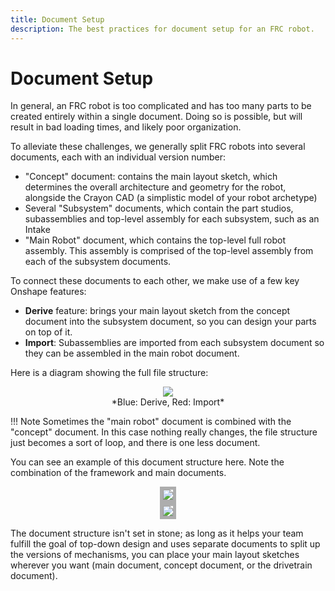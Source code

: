 ```yaml
---
title: Document Setup
description: The best practices for document setup for an FRC robot.
---
```


# Document Setup

In general, an FRC robot is too complicated and has too many parts to be created entirely within a single document. Doing so is possible, but will result in bad loading times, and likely poor organization. 

To alleviate these challenges, we generally split FRC robots into several documents, each with an individual version number:

- "Concept" document: contains the main layout sketch, which determines the overall architecture and geometry for the robot, alongside the Crayon CAD (a simplistic model of your robot archetype)
- Several "Subsystem" documents, which contain the part studios, subassemblies and top-level assembly for each subsystem, such as an Intake
- "Main Robot" document, which contains the top-level full robot assembly. This assembly is comprised of the top-level assembly from each of the subsystem documents.

To connect these documents to each other, we make use of a few key Onshape features:

- **Derive** feature: brings your main layout sketch from the concept document into the subsystem document, so you can design your parts on top of it.
- **Import**: Subassemblies are imported from each subsystem document so they can be assembled in the main robot document.

Here is a diagram showing the full file structure:

<center><img src="/img/best-practices/docsetup2.webp"></center>

<center> *Blue: Derive, Red: Import* </center>

!!! Note
    Sometimes the "main robot" document is combined with the "concept" document. In this case nothing really changes, the file structure just becomes a sort of loop, and there is one less document.

You can see an example of this document structure here. Note the combination of the framework and main documents.

<center><img src="/img/best-practices/docsetup3.webp" style="border:5px solid #ADADAD"></center>

<center><img src="/img/best-practices/docsetup4.webp" style="border:5px solid #ADADAD"></center>

The document structure isn't set in stone; as long as it helps your team fulfill the goal of top-down design and uses separate documents to split up the versions of mechanisms, you can place your main layout sketches wherever you want (main document, concept document, or the drivetrain document).

<br>